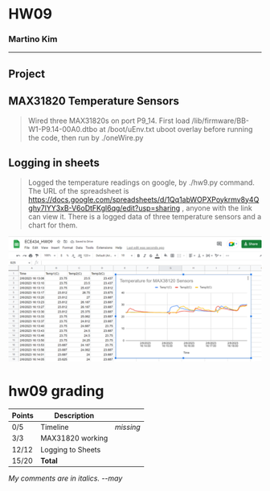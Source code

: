# HW09
### Martino Kim


---

## Project


## MAX31820 Temperature Sensors

> Wired three MAX31820s on port P9_14. First load /lib/firmware/BB-W1-P9.14-00A0.dtbo at /boot/uEnv.txt uboot overlay before running the code, then run by ./oneWire.py

## Logging in sheets

> Logged the temperature readings on google, by ./hw9.py command. The URL of the spreadsheet is https://docs.google.com/spreadsheets/d/1Qq1abWOPXPoykrmv8y4Qghy7lYY3xB-V6oDtFKgl6qg/edit?usp=sharing , anyone with the link can view it. There is a logged data of three temperature sensors and a chart for them.

![sheet](./hw9_spreadsheet.png)

# hw09 grading

| Points      | Description | |
| ----------- | ----------- |-|
|  0/5 | Timeline | *missing*
|  3/3 | MAX31820 working
| 12/12| Logging to Sheets
| 15/20| **Total**

*My comments are in italics. --may*

